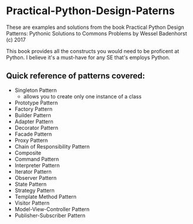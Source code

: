 # Practical-Python-Design-Paterns

These are examples and solutions from the book Practical Python Design Patterns: Pythonic Solutions to Commons Problems by Wessel Badenhorst (c) 2017

This book provides all the constructs you would need to be proficent at Python. I believe it's a must-have for any SE that's employs Python.

## Quick reference of patterns covered:

- Singleton Pattern
  - allows you to create only one instance of a class
- Prototype Pattern
- Factory Pattern
- Builder Pattern
- Adapter Pattern
- Decorator Pattern
- Facade Pattern
- Proxy Pattern
- Chain of Responsibility Pattern
- Composite
- Command Pattern
- Interpreter Pattern
- Iterator Pattern
- Observer Pattern
- State Pattern
- Strategy Pattern
- Template Method Pattern
- Visitor Pattern
- Model-View-Controller Pattern
- Publisher-Subscriber Pattern
